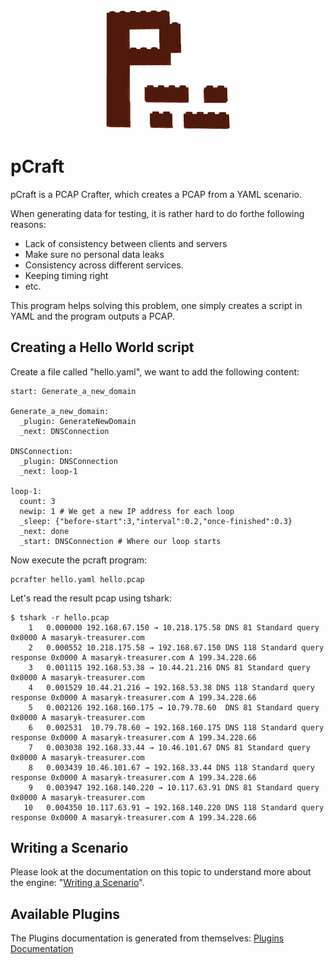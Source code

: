 <p align="center">
<img src="doc/pcraft-logo.png" width=200/>
</p>

pCraft
======


pCraft is a PCAP Crafter, which creates a PCAP from a YAML scenario.

When generating data for testing, it is rather hard to do forthe following reasons:
- Lack of consistency between clients and servers
- Make sure no personal data leaks
- Consistency across different services.
- Keeping timing right
- etc.

This program helps solving this problem, one simply creates a script in YAML and the program outputs a PCAP.

Creating a Hello World script
-----------------------------

Create a file called "hello.yaml", we want to add the following content:

```
start: Generate_a_new_domain

Generate_a_new_domain:
  _plugin: GenerateNewDomain
  _next: DNSConnection

DNSConnection:
  _plugin: DNSConnection
  _next: loop-1

loop-1:
  count: 3
  newip: 1 # We get a new IP address for each loop
  _sleep: {"before-start":3,"interval":0.2,"once-finished":0.3}
  _next: done
  _start: DNSConnection # Where our loop starts
```

Now execute the pcraft program:
```
pcrafter hello.yaml hello.pcap
```

Let's read the result pcap using tshark:
```
$ tshark -r hello.pcap 
    1   0.000000 192.168.67.150 → 10.218.175.58 DNS 81 Standard query 0x0000 A masaryk-treasurer.com
    2   0.000552 10.218.175.58 → 192.168.67.150 DNS 118 Standard query response 0x0000 A masaryk-treasurer.com A 199.34.228.66
    3   0.001115 192.168.53.38 → 10.44.21.216 DNS 81 Standard query 0x0000 A masaryk-treasurer.com
    4   0.001529 10.44.21.216 → 192.168.53.38 DNS 118 Standard query response 0x0000 A masaryk-treasurer.com A 199.34.228.66
    5   0.002126 192.168.160.175 → 10.79.78.60  DNS 81 Standard query 0x0000 A masaryk-treasurer.com
    6   0.002531  10.79.78.60 → 192.168.160.175 DNS 118 Standard query response 0x0000 A masaryk-treasurer.com A 199.34.228.66
    7   0.003038 192.168.33.44 → 10.46.101.67 DNS 81 Standard query 0x0000 A masaryk-treasurer.com
    8   0.003439 10.46.101.67 → 192.168.33.44 DNS 118 Standard query response 0x0000 A masaryk-treasurer.com A 199.34.228.66
    9   0.003947 192.168.140.220 → 10.117.63.91 DNS 81 Standard query 0x0000 A masaryk-treasurer.com
   10   0.004350 10.117.63.91 → 192.168.140.220 DNS 118 Standard query response 0x0000 A masaryk-treasurer.com A 199.34.228.66
```

Writing a Scenario
------------------

Please look at the documentation on this topic to understand more about the engine: "[Writing a Scenario][scenario]".


Available Plugins
-----------------

The Plugins documentation is generated from themselves: [Plugins Documentation][plugins]


[scenario]: doc/scenario.md
[plugins]: doc/plugins.md
